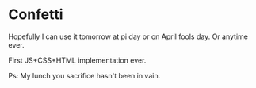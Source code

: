 # Confetti
Hopefully I can use it tomorrow at pi day or on April fools day. Or anytime ever. 

First JS+CSS+HTML implementation ever.

Ps: My lunch you sacrifice hasn't been in vain. 
